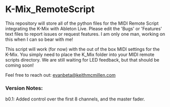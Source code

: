 # K-Mix_RemoteScript
This repository will store all of the python files for the MIDI Remote Script integrating the K-Mix with Ableton Live. Please edit the 'Bugs' or 'Features' text files to report issues or request features. I am only one man, working on this when I can so bear with me! 

This script will work (for now) with the out of the box MIDI settings for the K-Mix. You simply need to place the K_Mix folder into your MIDI remote scripts directory. We are still waiting for LED feedback, but that should be coming soon!

Feel free to reach out: evanbeta@keithmcmillen.com

### Version Notes: 

b0.1: Added control over the first 8 channels, and the master fader. 
